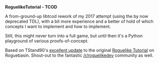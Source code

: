 **RoguelikeTutorial - TCOD**

A from-ground-up libtcod rework of my 2017 attempt (using the by now deprecated TDL), with a bit more experience and a better of hold of which concepts I want to implement and how to implement.

Still, this might never turn into a full game, but until then it's a Python playground of various proofs-of-concept.

Based on TStand90's [excellent update]([http://rogueliketutorials.com/libtcod/1]) to the original [Roguelike Tutorial](http://www.roguebasin.com/index.php?title=Complete_Roguelike_Tutorial,_using_python%2Blibtcod)
 on Roguebasin. Shout-out to the fantastic [/r/roguelikedev](https://www.reddit.com/r/roguelikedev/) community as well.